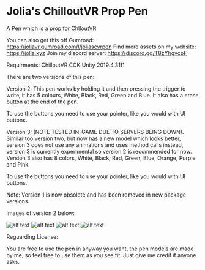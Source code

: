 # Jolia's ChilloutVR Prop Pen
A Pen which is a prop for ChlloutVR

You can also get this off Gumroad: https://joliavr.gumroad.com/l/joliascvrpen
Find more assets on my website: https://jolia.xyz
Join my discord server: https://discord.gg/T8zYhgvcpF

Requirments:
ChilloutVR CCK 
Unity 2019.4.31f1

There are two versions of this pen:

Version 2:
This pen works by holding it and then pressing the trigger to write, it has 5 colours, White, Black, Red, Green and Blue. It also has a erase button at the end of the pen. 

To use the buttons you need to use your pointer, like you would with UI buttons.


Version 3: (NOTE TESTED IN-GAME DUE TO SERVERS BEING DOWN).
Similar too version two, but now has a new model which looks better, version 3 does not use any animations and uses method calls instead, version 3 is currently experimental so version 2 is recommended for now. Version 3 also has 8 colors, White, Black, Red, Green, Blue, Orange, Purple and Pink. 

To use the buttons you need to use your pointer, like you would with UI buttons.

Note: Version 1 is now obsolete and has been removed in new package versions.

Images of version 2 below:

![alt text](https://i.imgur.com/RFIZcSF.png)
![alt text](https://i.imgur.com/oLyzmUb.png)
![alt text](https://i.imgur.com/X1rLAj4.png)
![alt text](https://i.imgur.com/HbcZiFf.png)

Reguarding License:

You are free to use the pen in anyway you want, the pen models are made by me, so feel free to use them as you see fit. Just give me credit if anyone asks.
